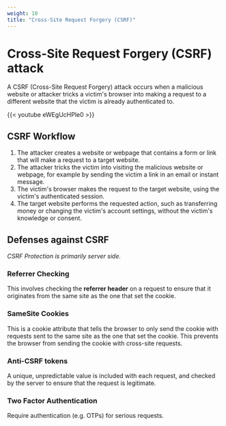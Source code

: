 ```yaml
---
weight: 10
title: "Cross-Site Request Forgery (CSRF)"
---
```


# Cross-Site Request Forgery (CSRF) attack

A CSRF (Cross-Site Request Forgery) attack occurs when a malicious website or attacker tricks a victim's browser into making a request to a different website that the victim is already authenticated to.

{{< youtube eWEgUcHPle0 >}}

## CSRF Workflow

1. The attacker creates a website or webpage that contains a form or link that will make a request to a target website.
2. The attacker tricks the victim into visiting the malicious website or webpage, for example by sending the victim a link in an email or instant message.
3. The victim's browser makes the request to the target website, using the victim's authenticated session.
4. The target website performs the requested action, such as transferring money or changing the victim's account settings, without the victim's knowledge or consent.

## Defenses against CSRF

*CSRF Protection is primarily server side.*

### Referrer Checking

This involves checking the **referrer header** on a request to ensure that it originates from the same site as the one that set the cookie.

### SameSite Cookies

This is a cookie attribute that tells the browser to only send the cookie with requests sent to the same site as the one that set the cookie. This prevents the browser from sending the cookie with cross-site requests.

### Anti-CSRF tokens

A unique, unpredictable value is included with each request, and checked by the server to ensure that the request is legitimate.

### Two Factor Authentication

Require authentication (e.g. OTPs) for serious requests.
